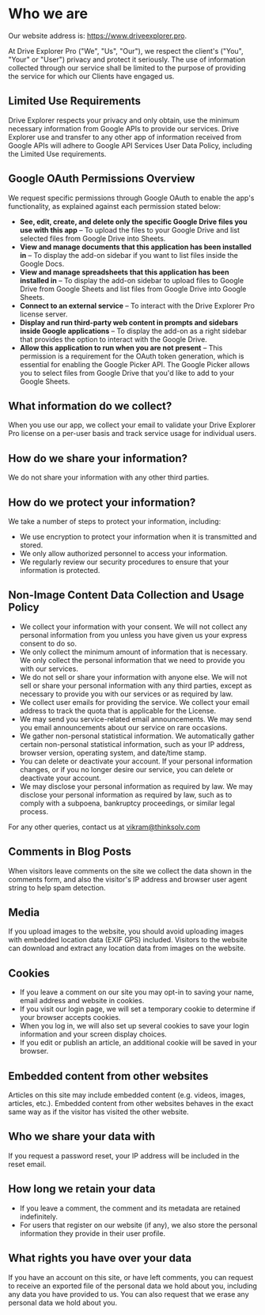 # Who we are
Our website address is: https://www.driveexplorer.pro.

At Drive Explorer Pro ("We", "Us", "Our"), we respect the client's ("You", "Your" or "User") privacy and protect it seriously. The use of information collected through our service shall be limited to the purpose of providing the service for which our Clients have engaged us.

## Limited Use Requirements
Drive Explorer respects your privacy and only obtain, use the minimum necessary information from Google APIs to provide our services. Drive Explorer use and transfer to any other app of information received from Google APIs will adhere to Google API Services User Data Policy, including the Limited Use requirements.

## Google OAuth Permissions Overview
We request specific permissions through Google OAuth to enable the app's functionality, as explained against each permission stated below:

- **See, edit, create, and delete only the specific Google Drive files you use with this app** – To upload the files to your Google Drive and list selected files from Google Drive into Sheets.
- **View and manage documents that this application has been installed in** – To display the add-on sidebar if you want to list files inside the Google Docs.
- **View and manage spreadsheets that this application has been installed in** – To display the add-on sidebar to upload files to Google Drive from Google Sheets and list files from Google Drive into Google Sheets.
- **Connect to an external service** – To interact with the Drive Explorer Pro license server.
- **Display and run third-party web content in prompts and sidebars inside Google applications** – To display the add-on as a right sidebar that provides the option to interact with the Google Drive.
- **Allow this application to run when you are not present** – This permission is a requirement for the OAuth token generation, which is essential for enabling the Google Picker API. The Google Picker allows you to select files from Google Drive that you'd like to add to your Google Sheets.

## What information do we collect?
When you use our app, we collect your email to validate your Drive Explorer Pro license on a per-user basis and track service usage for individual users.

## How do we share your information?
We do not share your information with any other third parties.

## How do we protect your information?
We take a number of steps to protect your information, including:

- We use encryption to protect your information when it is transmitted and stored.
- We only allow authorized personnel to access your information.
- We regularly review our security procedures to ensure that your information is protected.

## Non-Image Content Data Collection and Usage Policy
- We collect your information with your consent. We will not collect any personal information from you unless you have given us your express consent to do so.
- We only collect the minimum amount of information that is necessary. We only collect the personal information that we need to provide you with our services.
- We do not sell or share your information with anyone else. We will not sell or share your personal information with any third parties, except as necessary to provide you with our services or as required by law.
- We collect user emails for providing the service. We collect your email address to track the quota that is applicable for the License.
- We may send you service-related email announcements. We may send you email announcements about our service on rare occasions.
- We gather non-personal statistical information. We automatically gather certain non-personal statistical information, such as your IP address, browser version, operating system, and date/time stamp.
- You can delete or deactivate your account. If your personal information changes, or if you no longer desire our service, you can delete or deactivate your account.
- We may disclose your personal information as required by law. We may disclose your personal information as required by law, such as to comply with a subpoena, bankruptcy proceedings, or similar legal process.

For any other queries, contact us at vikram@thinksolv.com

## Comments in Blog Posts
When visitors leave comments on the site we collect the data shown in the comments form, and also the visitor's IP address and browser user agent string to help spam detection.

## Media
If you upload images to the website, you should avoid uploading images with embedded location data (EXIF GPS) included. Visitors to the website can download and extract any location data from images on the website.

## Cookies
- If you leave a comment on our site you may opt-in to saving your name, email address and website in cookies.
- If you visit our login page, we will set a temporary cookie to determine if your browser accepts cookies.
- When you log in, we will also set up several cookies to save your login information and your screen display choices.
- If you edit or publish an article, an additional cookie will be saved in your browser.

## Embedded content from other websites
Articles on this site may include embedded content (e.g. videos, images, articles, etc.). Embedded content from other websites behaves in the exact same way as if the visitor has visited the other website.

## Who we share your data with
If you request a password reset, your IP address will be included in the reset email.

## How long we retain your data
- If you leave a comment, the comment and its metadata are retained indefinitely.
- For users that register on our website (if any), we also store the personal information they provide in their user profile.

## What rights you have over your data
If you have an account on this site, or have left comments, you can request to receive an exported file of the personal data we hold about you, including any data you have provided to us. You can also request that we erase any personal data we hold about you.